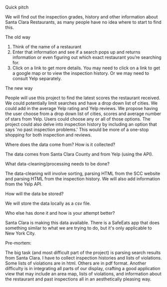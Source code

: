 Quick pitch

We will find out the inspection grades, history and other information about Santa Clara Restaurants, as many people have no idea where to start to find this.

The old way

1) Think of the name of a restaurant 
2) Enter that information and see if a search pops up and returns information or even figuring out which exact restaurant you’re searching for. 
3) Click on a link to get more details. You may need to click on a link to get a google map or to view the inspection history. Or we may need to consult Yelp separately.

The new way

People will use this project to find the latest scores the restaurant received. We could potentially limit searches and have a drop down list of cities. We could add in the average Yelp rating and Yelp reviews. We propose having the user choose from a drop down list of cities, scores and average number of stars from Yelp. Users could choose any or all of those options. The project could also delve into inspection history by including an option that says 'no past inspection problems.'  This would be more of a one-stop shopping for both inspection and reviews.

Where does the data come from? How is it collected?

The data comes from Santa Clara County and from Yelp (using the API).

What data-cleaning/processing needs to be done?

The data-cleaning will involve sorting, parsing HTML from the SCC website and parsing HTML from the inspection history. We will also add information from the Yelp API.

How will the data be stored?

We will store the data locally as a csv file.

Who else has done it and how is your attempt better?

Santa Clara is making this data available. There is a SafeEats app that does something similar to what we are trying to do, but it's only applicable to New York City.

Pre-mortem:

The big task (and most difficult part of the project) is parsing search results from Santa Clara. I have to collect inspection
histories and lists of violations. Some lists of violations are in html. Others are in pdf format. Another difficulty is in integrating all parts of our display, crafting a good application view that may include an area map, lists of violations, and information about the restaurant and past inspections all in an aesthetically pleasing way.
